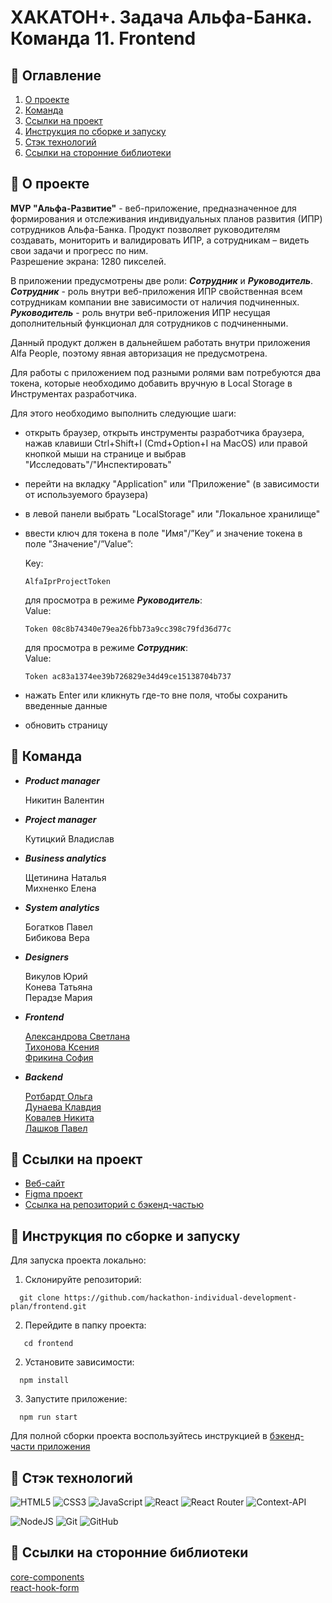 # ХАКАТОН+. Задача Альфа-Банка. Команда 11. Frontend
## &#129534; Оглавление <a id="contents"></a>
1. [О проектe](#about)
2. [Команда](#team)
3. [Ссылки на проект](#links)
4. [Инструкция по сборке и запуску](#setting)
5. [Cтэк технологий](#technology)
6. [Cсылки на сторонние библиотеки](#libraries)
   
## &#128173; О проекте <a id="about"></a>

**MVP "Альфа-Развитие"** - веб-приложение, предназначенное для формирования и отслеживания индивидуальных планов развития (ИПР) сотрудников Альфа-Банка. Продукт позволяет руководителям создавать, мониторить и валидировать ИПР, а сотрудникам – видеть свои задачи и прогресс по ним.  
Разрешение экрана: 1280 пикселей.

В приложении предусмотрены две роли: ***Сотрудник*** и ***Руководитель***.  
***Сотрудник*** - роль внутри веб-приложения ИПР свойственная всем сотрудникам компании вне зависимости от наличия подчиненных.  
***Руководитель*** - роль внутри веб-приложения ИПР несущая дополнительный функционал для сотрудников с подчиненными.  

Данный продукт должен в дальнейшем работать внутри приложения Alfa People, поэтому явная авторизация не предусмотрена.  

Для работы с приложением под разными ролями вам потребуются два токена, которые необходимо добавить вручную в Local Storage в Инструментах разработчика.  

Для этого необходимо выполнить следующие шаги:
* открыть браузер, открыть инструменты разработчика браузера, нажав клавиши Ctrl+Shift+I (Cmd+Option+I на MacOS) или правой кнопкой мыши на странице и выбрав "Исследовать"/"Инспектировать"
* перейти на вкладку "Application" или "Приложение" (в зависимости от используемого браузера)
* в левой панели выбрать "LocalStorage" или "Локальное хранилище"
* ввести ключ для токена в поле "Имя"/”Key” и значение токена в поле "Значение"/”Value”:
  
  Key:  
  ```
  AlfaIprProjectToken
  ```
  
  для просмотра в режиме ***Руководитель***:  
  Value:  
  ```
  Token 08c8b74340e79ea26fbb73a9cc398c79fd36d77c
  ```  
  для просмотра в режиме ***Сотрудник***:  
  Value:  
  ```
  Token ac83a1374ee39b726829e34d49ce15138704b737
  ```  
  
* нажать Enter или кликнуть где-то вне поля, чтобы сохранить введенные данные
* обновить страницу



## &#128101; Команда <a id="team"></a>
- ***Product manager***
  
  Никитин Валентин  

- ***Project manager***
  
  Кутицкий Владислав  

- ***Business analytics***
  
  Щетинина Наталья  
  Михненко Елена  

- ***System analytics***
  
  Богатков Павел  
  Бибикова Вера  

- ***Designers***
  
  Викулов Юрий  
  Конева Татьяна  
  Перадзе Мария  

- ***Frontend***
  
  [Александрова Светлана](https://github.com/SvetAlexa)  
  [Тихонова Ксения](https://github.com/TikhonovaKs)  
  [Фрикина София](https://github.com/SofiaFrikina)  

- ***Backend***
  
  [Ротбардт Ольга](https://github.com/esfiro4ka)  
  [Дунаева Клавдия](https://github.com/KlavaD)  
  [Ковалев Никита](https://github.com/NV-Kovalev)  
  [Лашков Павел](https://github.com/hutji)  

## &#128681; Ссылки на проект <a id="links"></a>

- [Веб-сайт](https://yahackathon.ddns.net)  
- [Figma проект](https://www.figma.com/file/eDPYMTY1sDdPajIjTIDeTU/MVP-Альфа-Развитие?type=design&node-id=119%3A2572&mode=design&t=MFzPf2WnRQRVF2BO-1)
- [Ссылка на репозиторий с бэкенд-частью ](https://github.com/hackathon-individual-development-plan/backend)  

  
## &#128214; Инструкция по сборке и запуску <a id="setting"></a>
Для запуска проекта локально:  
1. Склонируйте репозиторий:
  ```
    git clone https://github.com/hackathon-individual-development-plan/frontend.git
  ```
2. Перейдите в папку проекта:
 ```
    cd frontend
 ```

2. Установите зависимости:
  ```
    npm install
  ```
3. Запустите приложение:
  ```
    npm run start
  ```

Для полной сборки проекта воспользуйтесь инструкцией в [бэкенд-части приложения](https://github.com/hackathon-individual-development-plan/backend)

## &#128296; Cтэк технологий <a id="technology"></a>
![HTML5](https://img.shields.io/badge/html5-%23E34F26.svg?style=for-the-badge&logo=html5&logoColor=white)
![CSS3](https://img.shields.io/badge/css3-%231572B6.svg?style=for-the-badge&logo=css3&logoColor=white)
![JavaScript](https://img.shields.io/badge/JavaScript-orange?style=for-the-badge&logo=javascript&logoColor=white&labelColor=orange&color=orange)
![React](https://img.shields.io/badge/react-%2320232a.svg?style=for-the-badge&logo=react&logoColor=%2361DAFB)
![React Router](https://img.shields.io/badge/React--Router-blue.svg?style=for-the-badge&logo=react&logoColor=%2361DAFB)
![Context-API](https://img.shields.io/badge/Context--Api-000000?style=for-the-badge&logo=react)

![NodeJS](https://img.shields.io/badge/node.js-6DA55F?style=for-the-badge&logo=node.js&logoColor=white)
![Git](https://img.shields.io/badge/git-%23F05033.svg?style=for-the-badge&logo=git&logoColor=white)
![GitHub](https://img.shields.io/badge/GitHub-%233B4D98.svg?style=for-the-badge&logo=GitHub&logoColor=white)

## &#128204; Cсылки на сторонние библиотеки <a id="libraries"></a>
[core-components](https://github.com/core-ds/core-components)   
[react-hook-form](https://www.npmjs.com/package/react-hook-form)  



